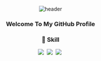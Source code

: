 <div align="center">

  ![header](https://capsule-render.vercel.app/api?type=Cylinder&text=Hi!%20I'm%20DongHo!)

  <h3>Welcome To My GitHub Profile</h3>

  <h3>💪 Skill</h3>
  <img src="https://img.shields.io/badge/HTML5-E34F26?style=flat-square&logo=html5&logoColor=white"/></a>&nbsp 
  <img src="https://img.shields.io/badge/CSS3-1572B6?style=flat-square&logo=CSS3&logoColor=white"/></a>&nbsp 
  <img src="https://img.shields.io/badge/javascript-F7DF1E?style=flat-square&logo=javascript&logoColor=white"/></a>&nbsp 
</div>
